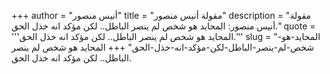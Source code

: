 +++
author = "أنيس منصور"
title = "مقولة أنيس منصور"
description = "مقولة أنيس منصور: المحايد هو شخص لم ينصر الباطل.. لكن مؤكد انه خذل الحق."
quote = '''المحايد هو شخص لم ينصر الباطل.. لكن مؤكد انه خذل الحق.''' 
slug = "المحايد-هو-شخص-لم-ينصر-الباطل-لكن-مؤكد-انه-خذل-الحق"
+++
المحايد هو شخص لم ينصر الباطل.. لكن مؤكد انه خذل الحق.
